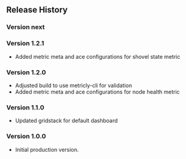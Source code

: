 ## Release History

### Version next

### Version 1.2.1

* Added metric meta and ace configurations for shovel state metric

### Version 1.2.0

* Adjusted build to use metricly-cli for validation
* Added metric meta and ace configurations for node health metric

### Version 1.1.0

* Updated gridstack for default dashboard

### Version 1.0.0

* Initial production version.